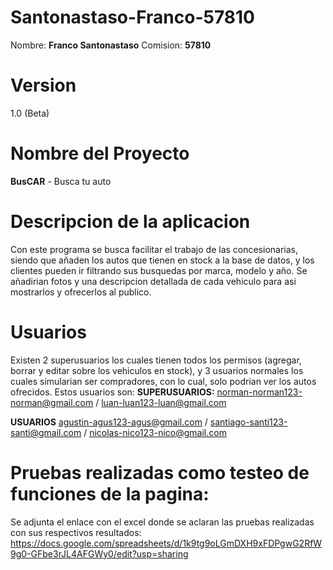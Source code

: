# Santonastaso-Franco-57810
Nombre: **Franco Santonastaso**
Comision: **57810**

# Version
1.0 (Beta)

# Nombre del Proyecto
**BusCAR** - Busca tu auto

# Descripcion de la aplicacion
Con este programa se busca facilitar el trabajo de las concesionarias, siendo que añaden los autos que tienen en stock a la base de datos, y los clientes pueden ir filtrando sus busquedas por marca, modelo y año. Se añadirian fotos y una descripcion detallada de cada vehiculo para asi mostrarlos y ofrecerlos al publico.

# Usuarios
Existen 2 superusuarios los cuales tienen todos los permisos (agregar, borrar y editar sobre los vehiculos en stock), y 3 usuarios normales los cuales simularian ser compradores, con lo cual, solo podrian ver los autos ofrecidos.
Estos usuarios son:
**SUPERUSUARIOS:** norman-norman123-norman@gmail.com / luan-luan123-luan@gmail.com

**USUARIOS** agustin-agus123-agus@gmail.com / santiago-santi123-santi@gmail.com / nicolas-nico123-nico@gmail.com

# Pruebas realizadas como testeo de funciones de la pagina:
Se adjunta el enlace con el excel donde se aclaran las pruebas realizadas con sus respectivos resultados:
https://docs.google.com/spreadsheets/d/1k9tg9oLGmDXH9xFDPgwG2RfW9g0-GFbe3rJL4AFGWy0/edit?usp=sharing